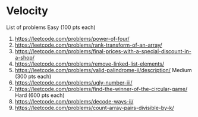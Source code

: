 # Velocity
List of problems
Easy (100 pts each)
1. https://leetcode.com/problems/power-of-four/
2. https://leetcode.com/problems/rank-transform-of-an-array/
3. https://leetcode.com/problems/final-prices-with-a-special-discount-in-a-shop/
4. https://leetcode.com/problems/remove-linked-list-elements/
5. https://leetcode.com/problems/valid-palindrome-ii/description/
Medium (300 pts each)
1. https://leetcode.com/problems/ugly-number-iii/
2. https://leetcode.com/problems/find-the-winner-of-the-circular-game/
Hard (600 pts each)
1. https://leetcode.com/problems/decode-ways-ii/
2. https://leetcode.com/problems/count-array-pairs-divisible-by-k/
